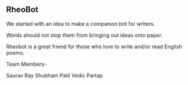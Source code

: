 ## RheoBot

We started with an idea to make a companion bot for writers.

Words should not stop them from bringing out ideas onto paper.

Rheobot is a great friend for those who love to write and/or read English poems.


Team Members- 

Saurav Ray
Shubham Patil
Vedic Partap
